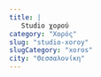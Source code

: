 ```yaml
---
title: |
   Studio χορού
category: "Χορός"
slug: "studio-xoroy"
slugCategory: "xoros"
city: "Θεσσαλονίκη"
---
```


